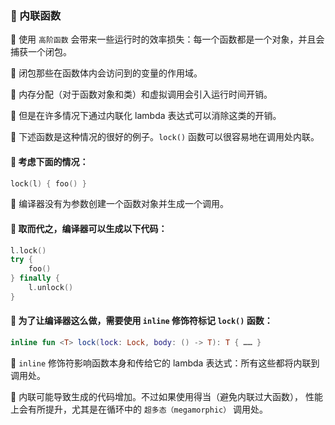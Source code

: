  
### 🌟 内联函数

🐳 使用 `高阶函数` 会带来一些运行时的效率损失：每一个函数都是一个对象，并且会捕获一个闭包。

🦋 闭包那些在函数体内会访问到的变量的作用域。

🐘 内存分配（对于函数对象和类）和虚拟调用会引入运行时间开销。

🦜 但是在许多情况下通过内联化 lambda 表达式可以消除这类的开销。

🐠 下述函数是这种情况的很好的例子。`lock()` 函数可以很容易地在调用处内联。

#### 🦄 考虑下面的情况：

```kotlin
lock(l) { foo() }
```

🦁 编译器没有为参数创建一个函数对象并生成一个调用。

#### 🐯 取而代之，编译器可以生成以下代码：

```kotlin
l.lock()
try {
    foo()
} finally {
    l.unlock()
}
```

#### 🦚 为了让编译器这么做，需要使用 `inline` 修饰符标记 `lock()` 函数：

```kotlin
inline fun <T> lock(lock: Lock, body: () -> T): T { …… }
```

🦋 `inline` 修饰符影响函数本身和传给它的 lambda 表达式：所有这些都将内联到调用处。

🐘 内联可能导致生成的代码增加。不过如果使用得当（避免内联过大函数）， 性能上会有所提升，尤其是在循环中的 `超多态（megamorphic）` 调用处。